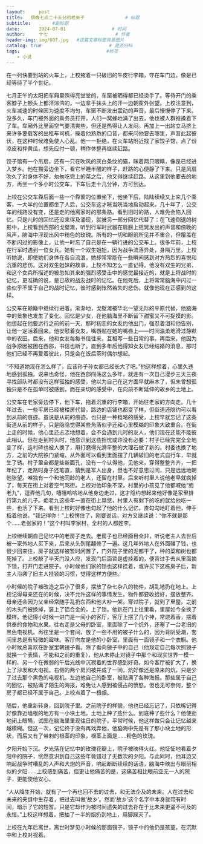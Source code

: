 ```yaml
---
layout:     post                       
title:   傍晚七点二十五分的老房子               # 标题
subtitle:        #副标题
date:       2024-07-01                 # 时间
author:     十七                         # 作者
header-img: img/607.jpg   #这篇文章标题背景图片
catalog: true                         # 是否归档
tags:                                #标签
    - 小说
---
```

在一列快要到站的火车上，上校拖着一只破旧的牛皮行李箱，守在车门边，像是已经等待了半个世纪。

七月正午的太阳把车厢里照得亮堂堂的，车窗被晒得都已经烫手了。等待开门的乘客脖子上额头上都汗涔涔的，一边拿手抹头上的汗一边朝窗外张望。上校注意到，火车减速的时候因为速度不均匀，车窗不断发出震动的声音，最后慢慢停了下来。没多久，车门被外面的乘务员打开，人们一窝蜂地涌了出去，他也被人群推搡着下了车。车厢外比里面空气要清爽些，但还是热得让人发闷。再加上一出站立马挤上来许多要载客的出租车司机，操着他熟悉的口音，都来问他要去哪里，声音此起彼伏，在这种时候难免使人心乱。他一一拒绝，在火车站附近找了家饺子馆，点了份凉皮和拌黄瓜，想先应付一顿，稍作休整再继续赶路。

饺子馆有一个吊扇，还有一只在吹风的灰白条纹的猫，眯着两只眼睛，像是已经进入梦乡。他在猫旁边坐下，看它半睡半醒的样子，赶路的心便静了下来。只是风扇吹久了对身体不好，匆匆吃完上的菜之后，他又得继续赶路。从这里到他要去的地方，再坐一个多小时公交车，下车后走十几分钟，方可到达。

上校在公交车靠后面一些一个靠窗的位置坐下，他坐下后，陆陆续续又上来几个乘客，一大半的位置都坐了人后，公交车这才咣当咣当地启动起来。几十年了，公交车的线路没有变，还是走的他离家时的那条路。看到旧时的路，人难免会陷入回忆。只是儿时的回忆还没来得及涌现，就被另一部分回忆代替了：在飞速倒退的树影中，上校看到西部的戈壁滩，听到行军时武器在肩膀上摇晃发出的声音和傍晚的风声，脑海中浮现出风中粉色的玫瑰。所有的一切和眼前所见并不重合，但覆盖在不断闪过的影像上，让他一时忘了自己是在一辆行进的公交车上。很多年前，上校在行军时遇到一位女兵。她有一个双生姐姐，因为战争流落异处，身隔万里。上校听她说，即使她们身体在各自流浪，她却常常能在一些瞬间感到对方热烈的喜悦和沉重的悲伤。这对双生姐妹的故事，上校不知怎么一直记得。他没有双生的兄弟，和这个女兵所描述的被忽如其来的强烈感受击中的感觉最接近的，就是上将战时的记忆，更准确的说，是已故的战友战时的记忆。在他死后，上将常常脑海中闪过一些似乎不属于自己的战时记忆，彼时感到怅然若失的悲伤。就像他现在正感到的这样。

公交车在颠簸中继续行进着。渐渐地，戈壁滩被华北一望无际的平原代替，他脑海中的景象也发生了变化。回忆是少女，在他脑海里不断留下甜蜜又不可捉摸的影。他想起在他要远行之前的前一天，那时初恋的女友约他出门，强忍着泪和他告别，让他一定活着回来。他安慰着女友，嘴唇贴在她的嘴唇上——时间温柔地滑过静默中的农田。后来，他和女友每每书信往来，互相写一些日常的事。再后来，他因为战争原因被困在西部，书信也断了。直到多年后他得知女友已经结婚的消息，那时他们已经不再爱着彼此，只是会在饭后茶时偶尔想起。

“不知道她现在怎么样了，应该孙子孙女都已经长大了吧。”他这样想着，心里久违地感到孤独。说来也奇怪，他在西部闯荡这么多年，就连有一次自己漫步三天三夜寻找部队时都没有这样孤独的感受，他以为自己在这方面早就麻木了，但未曾想孤独只是不在孤单时被感到，而在亲切的感受中，在向前不断延伸的故乡的土地上。

公交车在老家旁边停下，他下车，拖着沉重的行李箱，开始往老家的方向走。几十年过去，一些平房已经被楼房代替，路边的店铺也都变了样，但街道还隐约可以看到从前的痕迹。虽说是从前的痕迹，也只是一种粗略的感受，上校早就忘记了这条街道从前的样子，只是隐隐觉得某些角落似乎还和心里模糊的印象大致重合。在街上走的时候，他心里还忐忑地想着，会不会遇到儿时的友人，他们现在还能不能彼此相认。但在走到村头时，他意识到这些担忧或许没有必要：村子已经完完全全地变了样，连村碑也被人换了，用打磨得光滑平整的大理石做了新的。村委也换了地方，之前的大院铁门紧缩，从外面可以看到里面摆了几辆破旧的老式自行车，早就生了锈。村子里全都是些新面孔，没有一个认得他，见他来，穿得整整齐齐，一把年纪了，走路时身子还笔直，猜到是军人出身，但也不好意思过问，只是远远地朝他张望。唯独有一个和他同龄的老人，还留在村里。后来听村里人说他老早就疯掉了，每天在街上对着空气骂街。上校对他印象不深，村里的小孩见了他都喊他“痴老九”，逗弄他几句，嘻嘻哈哈地从他身边走过，这才隐约想起来他好像是家里排行第九的儿子。痴老九这些年一直在街上晃悠，村里人有剩下的吃的就给他吃一些，也活了下来。看到上校时好像也勾起了他的什么记忆，直勾勾地盯着他，伸手指着他说，“我记得你！”上校愣住了，刚要说话，对方又继续说：“你不就是那个……老张家的！”这个村叫李家村，全村的人都姓李。

上校继续朝自己记忆中的老房子走去。老房子也已经面目全非，听说老主人去世后被一家外地人买下来，后来从头到尾翻修了一遍。这几年外地人在外面赚了钱，也很少回来住，房子就这样被暂时闲置了，门外院子里的泥都干了，种的菜和树也都死掉了。上校敲了半天门没人应，发现门后面锁是虚挂着的，便背过手去从里面摘下锁，打开门走进院子。小时候他们家的锁也这样挂着，或许买下这栋房子后，新主人沿袭了旧主人挂锁的习惯，觉得这样方便些。

小时候的院子被改造之后小了很多，摆放了杂七杂八的物件，胡乱地扔在地上。上校记得母亲还在的时候，决不允许这样的事情发生，物件都要收拾好，摆放整齐。母亲还会因为父亲经常随手乱扔东西和他大吵一架。穿过院子，就到了里屋。之前的木头门被换掉，装上了铝合金的，上了锁。他趴在门上往里看，里屋如今全换了模样。他记得小时候一进门是一间小的客厅，客厅上摆了几个神，常烧着香，摆着供奉的食物和水果。往右走是父母的卧室，里面除了一个炕外，还塞了一台老旧的黑色电视机。再往里是一个套间，放了一些不用的被子什么的，因为背阴受潮，套间里总是有轻微的霉味。客厅向左是他的小卧室，里面有一面镜子和一个衣橱。他小时候总喜欢在卧室里朝镜子看。除了看向镜子中的自己（他规定自己每次照镜子就换一个表情，不能和之前的重复），他从未停止对镜子中那个和现实世界一模一样的、另一个在微弱的午后光线中沉寂着的世界感到好奇。如今客厅被扩大了，换上了沙发和大电视。右侧的两个房间被并成了一间，炕好像还是原来的炕，只是少了过去那个黑色的电视机。左边他自己的卧室，被贴满了各种海报。那些属于自己的回忆，被贴满了陌生的海报，难免让人感到被侵占的愤怒。但也无可奈何，整个房子都已经不属于自己。上校点着了一根烟。

随后，他重新转身，回到院子里。之前院子的样貌，他也已经忘记了，只依稀记得好像靠近墙根的地方有一小块土地，土地上种了些什么。到底种了些什么？他使劲地闭上眼睛，试图在脑海里重现往日的院子。平常时候，他这样做只会让记忆越来越模糊。但这一次，记忆终于没有再戏弄他，他脑海中先是有了那小块土地的形状，而后又有了带刺的根茎的印象，根茎上面是……粉色的玫瑰。

夕阳开始下沉。夕光落在记忆中的玫瑰花瓣上，院子被映得火红。他怔怔地看着夕阳中的院子，恍然意识到自己这些年竟错过了无数次的夕阳。与此同时，他耳边又响起战争时嘈乱的人声和大炮的声音，响起断断续续的话语，脑海中映出与眼前相似的夕阳……上校感到痛苦，但更让他痛苦的是，这痛苦相比眼前空无一人的院子，更能使他安心。

“人从降生开始，就有了一个再也回不去的过去，和无法企及的未来。人在过去和未来的夹缝中生存着，把过去叫做‘故乡’。然而‘故乡’这个名字中本身就带有时间，暗示了它的短暂。只是它却作为被时间遗失的过去存在于比未来更遥不可及的永恒。”上校这样想着，把抽了一半的烟扔到地上，用脚踩灭了。

上校在九年后离世，离世时梦见小时候的那面镜子，镜子中的他仍是孩童，在沉默中和上校对视着。
